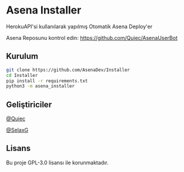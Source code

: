 # Asena Installer
HerokuAPI'si kullanılarak yapılmış Otomatik Asena Deploy'er

Asena Reposunu kontrol edin: https://github.com/Quiec/AsenaUserBot
## Kurulum
```sh
git clone https://github.com/AsenaDev/Installer
cd Installer
pip install -r requirements.txt
python3 -m asena_installer
```

## Geliştiriciler
[@Quiec](https://t.me/fusuf)

[@SelaxG](https://t.me/SelaxG)

## Lisans
Bu proje GPL-3.0 lisansı ile korunmaktadır.